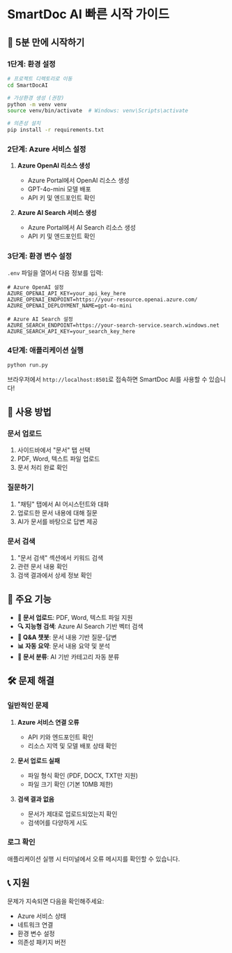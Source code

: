 # SmartDoc AI 빠른 시작 가이드

## 🚀 5분 만에 시작하기

### 1단계: 환경 설정
```bash
# 프로젝트 디렉토리로 이동
cd SmartDocAI

# 가상환경 생성 (권장)
python -m venv venv
source venv/bin/activate  # Windows: venv\Scripts\activate

# 의존성 설치
pip install -r requirements.txt
```

### 2단계: Azure 서비스 설정
1. **Azure OpenAI 리소스 생성**
   - Azure Portal에서 OpenAI 리소스 생성
   - GPT-4o-mini 모델 배포
   - API 키 및 엔드포인트 확인

2. **Azure AI Search 서비스 생성**
   - Azure Portal에서 AI Search 리소스 생성
   - API 키 및 엔드포인트 확인

### 3단계: 환경 변수 설정
`.env` 파일을 열어서 다음 정보를 입력:

```env
# Azure OpenAI 설정
AZURE_OPENAI_API_KEY=your_api_key_here
AZURE_OPENAI_ENDPOINT=https://your-resource.openai.azure.com/
AZURE_OPENAI_DEPLOYMENT_NAME=gpt-4o-mini

# Azure AI Search 설정
AZURE_SEARCH_ENDPOINT=https://your-search-service.search.windows.net
AZURE_SEARCH_API_KEY=your_search_key_here
```

### 4단계: 애플리케이션 실행
```bash
python run.py
```

브라우저에서 `http://localhost:8501`로 접속하면 SmartDoc AI를 사용할 수 있습니다!

## 📄 사용 방법

### 문서 업로드
1. 사이드바에서 "문서" 탭 선택
2. PDF, Word, 텍스트 파일 업로드
3. 문서 처리 완료 확인

### 질문하기
1. "채팅" 탭에서 AI 어시스턴트와 대화
2. 업로드한 문서 내용에 대해 질문
3. AI가 문서를 바탕으로 답변 제공

### 문서 검색
1. "문서 검색" 섹션에서 키워드 검색
2. 관련 문서 내용 확인
3. 검색 결과에서 상세 정보 확인

## 🎯 주요 기능

- **📄 문서 업로드**: PDF, Word, 텍스트 파일 지원
- **🔍 지능형 검색**: Azure AI Search 기반 벡터 검색
- **💬 Q&A 챗봇**: 문서 내용 기반 질문-답변
- **📊 자동 요약**: 문서 내용 요약 및 분석
- **🎯 문서 분류**: AI 기반 카테고리 자동 분류

## 🛠️ 문제 해결

### 일반적인 문제
1. **Azure 서비스 연결 오류**
   - API 키와 엔드포인트 확인
   - 리소스 지역 및 모델 배포 상태 확인

2. **문서 업로드 실패**
   - 파일 형식 확인 (PDF, DOCX, TXT만 지원)
   - 파일 크기 확인 (기본 10MB 제한)

3. **검색 결과 없음**
   - 문서가 제대로 업로드되었는지 확인
   - 검색어를 다양하게 시도

### 로그 확인
애플리케이션 실행 시 터미널에서 오류 메시지를 확인할 수 있습니다.

## 📞 지원

문제가 지속되면 다음을 확인해주세요:
- Azure 서비스 상태
- 네트워크 연결
- 환경 변수 설정
- 의존성 패키지 버전
